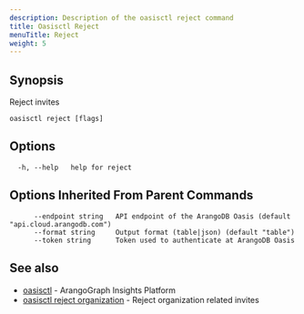 ```yaml
---
description: Description of the oasisctl reject command
title: Oasisctl Reject
menuTitle: Reject
weight: 5
---
```

## Synopsis
Reject invites

```
oasisctl reject [flags]
```

## Options
```
  -h, --help   help for reject
```

## Options Inherited From Parent Commands
```
      --endpoint string   API endpoint of the ArangoDB Oasis (default "api.cloud.arangodb.com")
      --format string     Output format (table|json) (default "table")
      --token string      Token used to authenticate at ArangoDB Oasis
```

## See also
* [oasisctl](../options.md)	 - ArangoGraph Insights Platform
* [oasisctl reject organization](reject-organization.md)	 - Reject organization related invites

